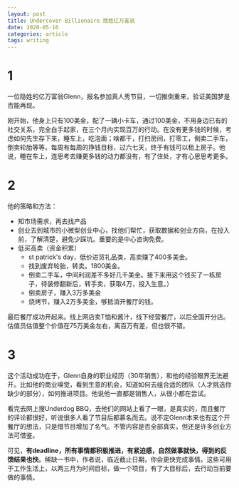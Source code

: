 ```yaml
---
layout: post
title: Undercover Billionaire 隐姓亿万富翁
date: 2020-05-16
categories: article
tags: writing
---
```



# 1 
一位隐姓的亿万富翁Glenn，报名参加真人秀节目，一切推倒重来，验证美国梦是否能再现。

刚开始，他身上只有100美金，配了一辆小卡车，通过100美金，不用身边已有的社交关系，完全白手起家，在三个月内实现百万的行动。在没有更多钱的时候，考虑如何先生存下来，睡车上，吃泡面；啥都干，打扫房间，打零工，倒卖二手车，倒卖轮胎等等。每周有每周的挣钱目标，过六七天，终于有钱可以租上房子。他说，睡在车上，连思考去赚更多钱的动力都没有，有了住处，才有心思思考更多。 
# 2
他的策略和方法：

- 知市场需求，再去找产品
- 创业去到城市的小微型创业中心，找他们帮忙，获取数据和创业方向，在投入前，了解清楚，避免少踩坑。重要的是中心咨询免费。
- 低买高卖（资金积累） 
    - st patrick's day，低价进货礼品类，高卖赚了400多美金。
    - 找到废弃轮胎，转卖。1800美金。
    - 倒卖二手车，中间利润差不多好几千美金。接下来用这个钱买了一栋房子，待装修翻新后，转手卖，获取4万，投入生意。）
    - 倒卖房子，赚入3万多美金
    - 烧烤节，赚入2万多美金，够抵消开餐厅的钱。 
    
最后餐厅成功开起来。线上网店卖T恤和酱汁，线下经营餐厅，以后全国开分店。估值员估值整个价值在75万美金左右，离百万有差，但也很不错。 

# 3
这个活动成功在于，Glenn自身的职业经历（30年销售），和他的经验眼界无法避开。比如他的商业嗅觉，看到生意的机会，知道如何去组合适的团队（人才挑选你缺少的部分），如何推进项目。他说他一直都是销售人，从很小都在尝试。

看完去网上搜Underdog BBQ，去他们的网站上看了一眼，是真实的，而且餐厅的评论都很好，听说很多人看了节目后都慕名而去。说不定Glenn本来也有这个开餐厅的想法，只是借节目增加了名气。不管内容是否全部真实，但还是许多创业方法可借鉴。

可见，**有deadline，所有事情都积极推进，有紧迫感，自然做事就快，得到的反馈结果也快**。稀缺一书中，作者说，临近截止日期，你会更快完成事情。这些可用于工作生活上，以两三月为时间目标，做一个项目，有了大目标后，去行动当前要做的事情。

